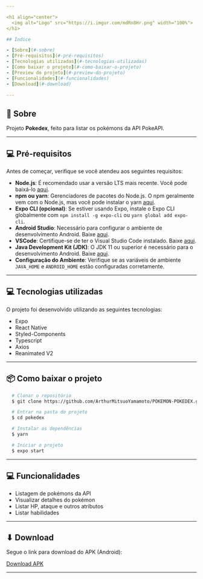 ```yaml
---

<h1 align="center">
  <img alt="Logo" src="https://i.imgur.com/mdRn8Hr.png" width="100%">
</h1>

## Índice

- [Sobre](#-sobre)
- [Pré-requisitos](#-pré-requisitos)
- [Tecnologias utilizadas](#-tecnologias-utilizadas)
- [Como baixar o projeto](#-como-baixar-o-projeto)
- [Preview do projeto](#-preview-do-projeto)
- [Funcionalidades](#-funcionalidades)
- [Download](#-download)

---
```


## 🤔 Sobre

Projeto **Pokedex**, feito para listar os pokémons da API PokeAPI.


---

## 💻 Pré-requisitos

Antes de começar, verifique se você atendeu aos seguintes requisitos:

* **Node.js**: É recomendado usar a versão LTS mais recente. Você pode baixá-lo [aqui](https://nodejs.org/).
* **npm ou yarn**: Gerenciadores de pacotes do Node.js. O npm geralmente vem com o Node.js, mas você pode instalar o yarn [aqui](https://yarnpkg.com/getting-started/install).
* **Expo CLI (opcional)**: Se estiver usando Expo, instale o Expo CLI globalmente com `npm install -g expo-cli` ou `yarn global add expo-cli`.
* **Android Studio**: Necessário para configurar o ambiente de desenvolvimento Android. Baixe [aqui](https://developer.android.com/studio).
* **VSCode**: Certifique-se de ter o Visual Studio Code instalado. Baixe [aqui](https://code.visualstudio.com/).
* **Java Development Kit (JDK)**: O JDK 11 ou superior é necessário para o desenvolvimento Android. Baixe [aqui](https://www.oracle.com/java/technologies/javase-jdk11-downloads.html).
* **Configuração do Ambiente**: Verifique se as variáveis de ambiente `JAVA_HOME` e `ANDROID_HOME` estão configuradas corretamente.

---


## 💻 Tecnologias utilizadas

O projeto foi desenvolvido utilizando as seguintes tecnologias:

- Expo
- React Native
- Styled-Components
- Typescript
- Axios
- Reanimated V2

---

## 📦 Como baixar o projeto

```bash
  # Clonar o repositório
  $ git clone https://github.com/ArthurMitsuoYamamoto/POKEMON-POKEDEX.git

  # Entrar na pasta do projeto
  $ cd pokedex

  # Instalar as dependências
  $ yarn

  # Iniciar o projeto
  $ expo start
```

---

## 💻 Funcionalidades

- Listagem de pokémons da API
- Visualizar detalhes do pokémon
- Listar HP, ataque e outros atributos
- Listar habilidades

---

## ⬇ Download

Segue o link para download do APK (Android):

[Download APK](https://exp-shell-app-assets.s3.us-west-1.amazonaws.com/android/%40rgmellon/mypokedex-23943422436e4cfbb59ab9799209522e-signed.apk)

---

